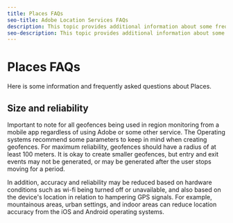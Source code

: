 ```yaml
---
title: Places FAQs
seo-title: Adobe Location Services FAQs
description: This topic provides additional information about some frequently asked questions about Location Services.
seo-description: This topic provides additional information about some frequently asked questions about Location Services.
---
```


# Places FAQs

Here is some information and frequently asked questions about Places. 

## Size and reliability  

Important to note for all geofences being used in region monitoring from a mobile app regardless of using Adobe or some other service. The Operating systems recommend some parameters to keep in mind when creating geofences. For maximum reliability, geofences should have a radius of at least 100 meters. It is okay to create smaller geofences, but entry and exit events may not be generated, or may be generated after the user stops moving for a period. 

In addition, accuracy and reliability may be reduced based on hardware conditions such as wi-fi being turned off or unavailable, and also based on the device's location in relation to hampering GPS signals. For example, mountainous areas, urban settings, and indoor areas can reduce location accuracy from the iOS and Android operating systems.  

